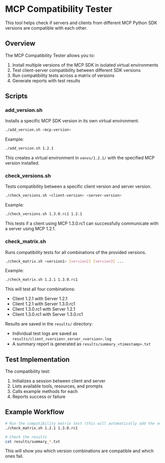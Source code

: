 # MCP Compatibility Tester

This tool helps check if servers and clients from different MCP Python SDK versions are compatible with each other.

## Overview

The MCP Compatibility Tester allows you to:

1. Install multiple versions of the MCP SDK in isolated virtual environments
2. Test client-server compatibility between different SDK versions
3. Run compatibility tests across a matrix of versions
4. Generate reports with test results

## Scripts

### add_version.sh

Installs a specific MCP SDK version in its own virtual environment.

```bash
./add_version.sh <mcp-version>
```

Example:
```bash
./add_version.sh 1.2.1
```

This creates a virtual environment in `venvs/1.2.1/` with the specified MCP version installed.

### check_versions.sh

Tests compatibility between a specific client version and server version.

```bash
./check_versions.sh <client-version> <server-version>
```

Example:
```bash
./check_versions.sh 1.3.0.rc1 1.2.1
```

This tests if a client using MCP 1.3.0.rc1 can successfully communicate with a server using MCP 1.2.1.

### check_matrix.sh

Runs compatibility tests for all combinations of the provided versions.

```bash
./check_matrix.sh <version1> [version2] [version3] ...
```

Example:
```bash
./check_matrix.sh 1.2.1 1.3.0.rc1
```

This will test all four combinations:
- Client 1.2.1 with Server 1.2.1
- Client 1.2.1 with Server 1.3.0.rc1
- Client 1.3.0.rc1 with Server 1.2.1
- Client 1.3.0.rc1 with Server 1.3.0.rc1

Results are saved in the `results/` directory:
- Individual test logs are saved as `results/client_<version>_server_<version>.log`
- A summary report is generated as `results/summary_<timestamp>.txt`

## Test Implementation

The compatibility test:
1. Initializes a session between client and server
2. Lists available tools, resources, and prompts
3. Calls example methods for each
4. Reports success or failure

## Example Workflow

```bash
# Run the compatibility matrix test (this will automatically add the versions if not present)
./check_matrix.sh 1.2.1 1.3.0.rc1

# Check the results
cat results/summary_*.txt
```

This will show you which version combinations are compatible and which ones fail.